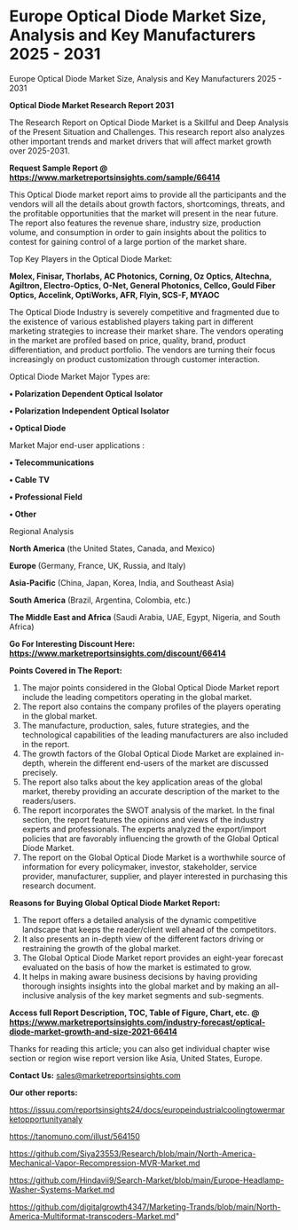 # Europe Optical Diode Market Size, Analysis and Key Manufacturers 2025 - 2031
Europe Optical Diode Market Size, Analysis and Key Manufacturers 2025 - 2031

<strong>Optical Diode Market Research Report 2031</strong>

The Research Report on Optical Diode Market is a Skillful and Deep Analysis of the Present Situation and Challenges. This research report also analyzes other important trends and market drivers that will affect market growth over 2025-2031.

<strong>Request Sample Report @ <a href=https://www.marketreportsinsights.com/sample/66414>https://www.marketreportsinsights.com/sample/66414</a></strong>

This Optical Diode market report aims to provide all the participants and the vendors will all the details about growth factors, shortcomings, threats, and the profitable opportunities that the market will present in the near future. The report also features the revenue share, industry size, production volume, and consumption in order to gain insights about the politics to contest for gaining control of a large portion of the market share.

Top Key Players in the Optical Diode Market:

<strong>Molex, Finisar, Thorlabs, AC Photonics, Corning, Oz Optics, Altechna, Agiltron, Electro-Optics, O-Net, General Photonics, Cellco, Gould Fiber Optics, Accelink, OptiWorks, AFR, Flyin, SCS-F, MYAOC</strong>

The Optical Diode Industry is severely competitive and fragmented due to the existence of various established players taking part in different marketing strategies to increase their market share. The vendors operating in the market are profiled based on price, quality, brand, product differentiation, and product portfolio. The vendors are turning their focus increasingly on product customization through customer interaction.

Optical Diode Market Major Types are:

<strong>• Polarization Dependent Optical Isolator

• Polarization Independent Optical Isolator

• Optical Diode</strong>

Market Major end-user applications :

<strong>• Telecommunications

• Cable TV

• Professional Field

• Other</strong>

Regional Analysis

</u><strong><b>North America</b></strong> (the United States, Canada, and Mexico)

<strong><b>Europe </b></strong>(Germany, France, UK, Russia, and Italy)

<strong><b>Asia-Pacific</b></strong> (China, Japan, Korea, India, and Southeast Asia)

<strong><b>South America</b></strong> (Brazil, Argentina, Colombia, etc.)

<strong><b>The Middle East and Africa</b></strong> (Saudi Arabia, UAE, Egypt, Nigeria, and South Africa)

<strong>Go For Interesting Discount Here: <a href=https://www.marketreportsinsights.com/discount/66414>https://www.marketreportsinsights.com/discount/66414</a></strong>

<strong>Points Covered in The Report:</strong>
<ol>
  <li>The major points considered in the Global Optical Diode Market report include the leading competitors operating in the global market.</li>
  <li>The report also contains the company profiles of the players operating in the global market.</li>
  <li>The manufacture, production, sales, future strategies, and the technological capabilities of the leading manufacturers are also included in the report.</li>
  <li>The growth factors of the Global Optical Diode Market are explained in-depth, wherein the different end-users of the market are discussed precisely.</li>
  <li>The report also talks about the key application areas of the global market, thereby providing an accurate description of the market to the readers/users.</li>
  <li>The report incorporates the SWOT analysis of the market. In the final section, the report features the opinions and views of the industry experts and professionals. The experts analyzed the export/import policies that are favorably influencing the growth of the Global Optical Diode Market.</li>
  <li>The report on the Global Optical Diode Market is a worthwhile source of information for every policymaker, investor, stakeholder, service provider, manufacturer, supplier, and player interested in purchasing this research document.</li>
</ol>
<strong>Reasons for Buying Global Optical Diode Market Report:</strong>

<ol>
  <li>The report offers a detailed analysis of the dynamic competitive landscape that keeps the reader/client well ahead of the competitors.</li>
  <li>It also presents an in-depth view of the different factors driving or restraining the growth of the global market.</li>
  <li>The Global Optical Diode Market report provides an eight-year forecast evaluated on the basis of how the market is estimated to grow.</li>
  <li>It helps in making aware business decisions by having providing thorough insights insights into the global market and by making an all-inclusive analysis of the key market segments and sub-segments.</li>
</ol>
<strong>Access full Report Description, TOC, Table of Figure, Chart, etc. @ <a href=https://www.marketreportsinsights.com/industry-forecast/optical-diode-market-growth-and-size-2021-66414>https://www.marketreportsinsights.com/industry-forecast/optical-diode-market-growth-and-size-2021-66414</a></strong>


Thanks for reading this article; you can also get individual chapter wise section or region wise report version like Asia, United States, Europe.

<strong>Contact Us:</strong>
sales@marketreportsinsights.com

<strong>Our other reports:</strong>

<a href=https://issuu.com/reportsinsights24/docs/europeindustrialcoolingtowermarketopportunityanaly>https://issuu.com/reportsinsights24/docs/europeindustrialcoolingtowermarketopportunityanaly</a>

<a href=https://tanomuno.com/illust/564150>https://tanomuno.com/illust/564150</a>

<a href=https://github.com/Siya23553/Research/blob/main/North-America-Mechanical-Vapor-Recompression-MVR-Market.md>https://github.com/Siya23553/Research/blob/main/North-America-Mechanical-Vapor-Recompression-MVR-Market.md</a>

<a href=https://github.com/Hindavii9/Search-Market/blob/main/Europe-Headlamp-Washer-Systems-Market.md>https://github.com/Hindavii9/Search-Market/blob/main/Europe-Headlamp-Washer-Systems-Market.md</a>

<a href=https://github.com/digitalgrowth4347/Marketing-Trands/blob/main/North-America-Multiformat-transcoders-Market.md>https://github.com/digitalgrowth4347/Marketing-Trands/blob/main/North-America-Multiformat-transcoders-Market.md</a>"
